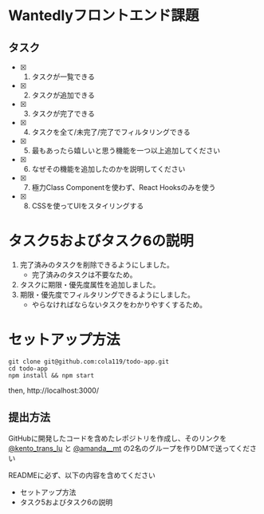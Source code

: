# Wantedlyフロントエンド課題

## タスク

- [x] 1. タスクが一覧できる
- [x] 2. タスクが追加できる
- [x] 3. タスクが完了できる
- [x] 4. タスクを全て/未完了/完了でフィルタリングできる
- [x] 5. 最もあったら嬉しいと思う機能を一つ以上追加してください
- [x] 6. なぜその機能を追加したのかを説明してください
- [x] 7. 極力Class Componentを使わず、React Hooksのみを使う
- [x] 8. CSSを使ってUIをスタイリングする

# タスク5およびタスク6の説明

1. 完了済みのタスクを削除できるようにしました。
    - 完了済みのタスクは不要なため。
2. タスクに期限・優先度属性を追加しました。
3. 期限・優先度でフィルタリングできるようにしました。
    - やらなければならないタスクをわかりやすくするため。

# セットアップ方法

```
git clone git@github.com:cola119/todo-app.git
cd todo-app
npm install && npm start
```

then, http://localhost:3000/


## 提出方法

GitHubに開発したコードを含めたレポジトリを作成し、そのリンクを [@kento_trans_lu](https://twitter.com/kento_trans_lu) と [@amanda__mt](https://twitter.com/amanda__mt) の2名のグループを作りDMで送ってください

READMEに必ず、以下の内容を含めてください
- セットアップ方法
- タスク5およびタスク6の説明
